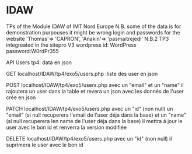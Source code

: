 # IDAW
TPs of the Module IDAW of IMT Nord Europe
N.B. some of the data is for demonstration purpouses it might be wrong
login and passwords for the website
'Thomas'=> 'CAPRON',
'Anakin'=> 'pasmaitrejedi'
N.B.2 TP3 integreated in the sitepro V3
wordpress id: WordPress password:W0rdPr355


API Users tp4: data en json

GET localhost/IDAW/tp4/exo5/users.php :liste des user en json

POST localhost/IDAW/tp4/exo5/users.php avec un "email" et un "name" il rajoutera un user dans la table et revera un json avec les donnés de l'user crée en json

PATCH localhost/IDAW/tp4/exo5/users.php avec un "id" (non null) un "email" (si null recuperera l'email de l'user déja dans la base) et un "name" (si null recuperera len name  de l'user déja dans la base) il mettra à jour le user avec le bon id et renverra la version modifiée

DELETE localhost/IDAW/tp4/exo5/users.php avec un "id" (non null) il suprimera le user avec le bon id
